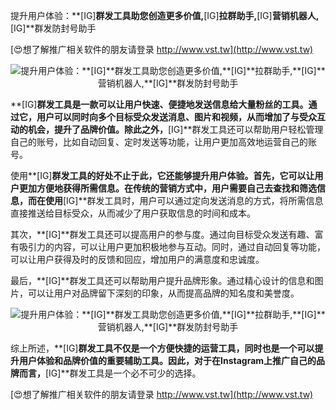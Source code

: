 提升用户体验：**[IG]**群发工具助您创造更多价值,**[IG]**拉群助手,**[IG]**营销机器人,**[IG]**群发防封号助手

[😍想了解推广相关软件的朋友请登录 http://www.vst.tw](http://www.vst.tw)

 <center><img src="https://vst.tw/MP4/tuiguang/png/6.png" alt="提升用户体验：**[IG]**群发工具助您创造更多价值,**[IG]**拉群助手,**[IG]**营销机器人,**[IG]**群发防封号助手"></center>

**[IG]**群发工具是一款可以让用户快速、便捷地发送信息给大量粉丝的工具。通过它，用户可以同时向多个目标受众发送消息、图片和视频，从而增加了与受众互动的机会，提升了品牌价值。除此之外，**[IG]**群发工具还可以帮助用户轻松管理自己的账号，比如自动回复、定时发送等功能，让用户更加高效地运营自己的账号。

使用**[IG]**群发工具的好处不止于此，它还能够提升用户体验。首先，它可以让用户更加方便地获得所需信息。在传统的营销方式中，用户需要自己去查找和筛选信息，而在使用**[IG]**群发工具时，用户可以通过定向发送消息的方式，将所需信息直接推送给目标受众，从而减少了用户获取信息的时间和成本。

其次，**[IG]**群发工具还可以提高用户的参与度。通过向目标受众发送有趣、富有吸引力的内容，可以让用户更加积极地参与互动。同时，通过自动回复等功能，可以让用户获得及时的反馈和回应，增加用户的满意度和忠诚度。

最后，**[IG]**群发工具还可以帮助用户提升品牌形象。通过精心设计的信息和图片，可以让用户对品牌留下深刻的印象，从而提高品牌的知名度和美誉度。

 <center><img src="https://vst.tw/MP4/tuiguang/png/5.png" alt="提升用户体验：**[IG]**群发工具助您创造更多价值,**[IG]**拉群助手,**[IG]**营销机器人,**[IG]**群发防封号助手"></center>

综上所述，**[IG]**群发工具不仅是一个方便快捷的运营工具，同时也是一个可以提升用户体验和品牌价值的重要辅助工具。因此，对于在Instagram上推广自己的品牌而言，**[IG]**群发工具是一个必不可少的选择。

[😍想了解推广相关软件的朋友请登录 http://www.vst.tw](http://www.vst.tw)



